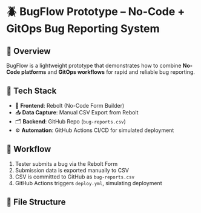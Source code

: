 # 🪲 BugFlow Prototype – No-Code + GitOps Bug Reporting System

## 📌 Overview
BugFlow is a lightweight prototype that demonstrates how to combine **No-Code platforms** and **GitOps workflows** for rapid and reliable bug reporting.

## 🧩 Tech Stack
- 🧾 **Frontend**: Rebolt (No-Code Form Builder)
- 📥 **Data Capture**: Manual CSV Export from Rebolt
- 🗂️ **Backend**: GitHub Repo (`bug-reports.csv`)
- ⚙️ **Automation**: GitHub Actions CI/CD for simulated deployment

## 🔁 Workflow
1. Tester submits a bug via the Rebolt Form
2. Submission data is exported manually to CSV
3. CSV is committed to GitHub as `bug-reports.csv`
4. GitHub Actions triggers `deploy.yml`, simulating deployment

## 📂 File Structure
